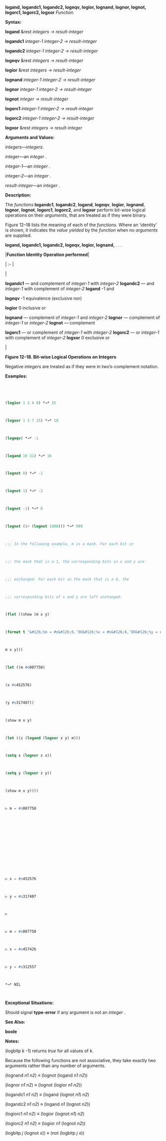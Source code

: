 **logand, logandc1, logandc2, logeqv, logior, lognand, lognor, lognot, logorc1, logorc2, logxor** *Function* 



**Syntax:** 



**logand** &amp;rest *integers → result-integer* 



**logandc1** *integer-1 integer-2 → result-integer* 



**logandc2** *integer-1 integer-2 → result-integer* 



**logeqv** &amp;rest *integers → result-integer* 



**logior** &amp;rest *integers → result-integer* 



**lognand** *integer-1 integer-2 → result-integer* 



**lognor** *integer-1 integer-2 → result-integer* 



**lognot** *integer → result-integer* 



**logorc1** *integer-1 integer-2 → result-integer* 



**logorc2** *integer-1 integer-2 → result-integer* 



**logxor** &amp;rest *integers → result-integer* 



**Arguments and Values:** 



*integers*—*integers*. 



*integer*—an *integer* . 



*integer-1*—an *integer* . 



*integer-2*—an *integer* . 



*result-integer*—an *integer* . 



**Description:** 



The *functions* **logandc1**, **logandc2**, **logand**, **logeqv**, **logior**, **lognand**, **lognor**, **lognot**, **logorc1**, **logorc2**, and **logxor** perform bit-wise logical operations on their *arguments*, that are treated as if they were binary. 



Figure 12–18 lists the meaning of each of the *functions*. Where an ‘identity’ is shown, it indicates the *value yielded* by the *function* when no *arguments* are supplied. 







 



 



**logand, logandc1, logandc2, logeqv, logior, lognand,** *. . .* 



|**Function Identity Operation performed**|

| :- |

|<p>**logandc1** — and complement of *integer-1* with *integer-2* **logandc2** — and *integer-1* with complement of *integer-2* **logand** -1 and </p><p>**logeqv** -1 equivalence (exclusive nor) </p><p>**logior** 0 inclusive or </p><p>**lognand** — complement of *integer-1* and *integer-2* **lognor** — complement of *integer-1* or *integer-2* **lognot** — complement </p><p>**logorc1** — or complement of *integer-1* with *integer-2* **logorc2** — or *integer-1* with complement of *integer-2* **logxor** 0 exclusive or</p>|





**Figure 12–18. Bit-wise Logical Operations on Integers** 



Negative *integers* are treated as if they were in two’s-complement notation. 



**Examples:**
```lisp
 



(logior 1 2 4 8) *→* 15 



(logxor 1 3 7 15) *→* 10 



(logeqv) *→* -1 



(logand 16 31) *→* 16 



(lognot 0) *→* -1 



(lognot 1) *→* -2 



(lognot -1) *→* 0 



(lognot (1+ (lognot 1000))) *→* 999 



;;; In the following example, m is a mask. For each bit in 



;;; the mask that is a 1, the corresponding bits in x and y are 



;;; exchanged. For each bit in the mask that is a 0, the 



;;; corresponding bits of x and y are left unchanged. 



(flet ((show (m x y) 



(format t "&#126;%m = #o&#126;6,’0O&#126;%x = #o&#126;6,’0O&#126;%y = #o&#126;6,’0O&#126;%" 



m x y))) 



(let ((m #o007750) 



(x #o452576) 



(y #o317407)) 



(show m x y) 



(let ((z (logand (logxor x y) m))) 



(setq x (logxor z x)) 



(setq y (logxor z y)) 



(show m x y)))) 



▷ m = #o007750 







 



 



▷ x = #o452576 



▷ y = #o317407 



▷ 



▷ m = #o007750 



▷ x = #o457426 



▷ y = #o312557 



*→* NIL 




```
**Exceptional Situations:** 



Should signal **type-error** if any argument is not an *integer* . 



**See Also:** 



**boole** 



**Notes:** 



(logbitp *k* -1) returns *true* for all values of *k*. 



Because the following functions are not associative, they take exactly two arguments rather than any number of arguments. 



(lognand *n1 n2*) *≡* (lognot (logand *n1 n2*)) 



(lognor *n1 n2*) *≡* (lognot (logior *n1 n2*)) 



(logandc1 *n1 n2*) *≡* (logand (lognot *n1*) *n2*) 



(logandc2 *n1 n2*) *≡* (logand *n1* (lognot *n2*)) 



(logiorc1 *n1 n2*) *≡* (logior (lognot *n1*) *n2*) 



(logiorc2 *n1 n2*) *≡* (logior *n1* (lognot *n2*)) 



(logbitp *j* (lognot *x*)) *≡* (not (logbitp *j x*)) 



